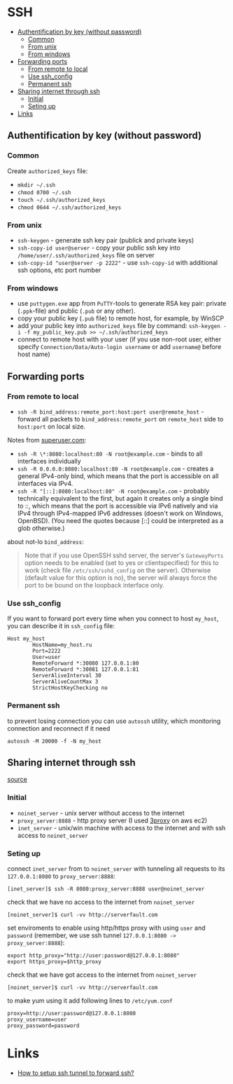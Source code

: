 # SSH

<!-- MarkdownTOC autolink="true" lowercase="all" uri_encoding="false" -->

- [Authentification by key \(without password\)](#authentification-by-key-without-password)
    - [Common](#common)
    - [From unix](#from-unix)
    - [From windows](#from-windows)
- [Forwarding ports](#forwarding-ports)
    - [From remote to local](#from-remote-to-local)
    - [Use ssh_config](#use-ssh_config)
    - [Permanent ssh](#permanent-ssh)
- [Sharing internet through ssh](#sharing-internet-through-ssh)
    - [Initial](#initial)
    - [Seting up](#seting-up)
- [Links](#links)

<!-- /MarkdownTOC -->


## Authentification by key (without password)

### Common

Create `authorized_keys` file:
- `mkdir ~/.ssh`
- `chmod 0700 ~/.ssh`
- `touch ~/.ssh/authorized_keys`
- `chmod 0644 ~/.ssh/authorized_keys`


### From unix

- `ssh-keygen` - generate ssh key pair (publick and private keys)
- `ssh-copy-id user@server` - copy your public ssh key into `/home/user/.ssh/authorized_keys` file on server
- `ssh-copy-id "user@server -p 2222"` - use `ssh-copy-id` with additional ssh options, etc port number


### From windows

- use `puttygen.exe` app from `PuTTY`-tools to generate RSA key pair:
private (`.ppk`-file) and public (`.pub` or any other).
- copy your public key (`.pub` file) to remote host, for example, by WinSCP
- add your public key into `authorized_keys` file by command:
`ssh-keygen -i -f my_public_key.pub >> ~/.ssh/authorized_keys`
- connect to remote host with your user
(if you use non-root user, either specify `Connection/Data/Auto-login username` or add `username@` before host name)



## Forwarding ports

### From remote to local

- `ssh -R bind_address:remote_port:host:port user@remote_host` - forward all packets
to `bind_address:remote_port` on `remote_host` side to `host:port` on local size.

Notes from [superuser.com](https://superuser.com/questions/588591/how-to-make-ssh-tunnel-open-to-public):

- `ssh -R \*:8080:localhost:80 -N root@example.com` - binds to all interfaces individually
- `ssh -R 0.0.0.0:8080:localhost:80 -N root@example.com` - creates a general IPv4-only bind, which means that the port is accessible on all interfaces via IPv4.
- `ssh -R "[::]:8080:localhost:80" -N root@example.com` - probably technically equivalent to the first, but again it creates only a single bind to ::,
which means that the port is accessible via IPv6 natively and via IPv4 through IPv4-mapped IPv6 addresses (doesn't work on Windows, OpenBSD).
(You need the quotes because [::] could be interpreted as a glob otherwise.)

about not-lo `bind_address`:

> Note that if you use OpenSSH sshd server, the server's `GatewayPorts` option needs to be enabled
> (set to yes or clientspecified) for this to work (check file `/etc/ssh/sshd_config` on the server).
> Otherwise (default value for this option is no), the server will always force the port to be bound on the loopback interface only.


### Use ssh_config

If you want to forward port every time when you connect to host `my_host`,
you can describe it in `ssh_config` file:

```
Host my_host
        HostName=my_host.ru
        Port=2222
        User=user
        RemoteForward *:30080 127.0.0.1:80
        RemoteForward *:30081 127.0.0.1:81
        ServerAliveInterval 30
        ServerAliveCountMax 3
        StrictHostKeyChecking no
```

### Permanent ssh

to prevent losing connection you can use `autossh` utility,
which monitoring connection and reconnect if it need

```
autossh -M 20000 -f -N my_host
```


## Sharing internet through ssh

[source](https://serverfault.com/questions/950352/share-internet-from-windows-machine-to-a-linux-machine-through-ssh)

### Initial

- `noinet_server` - unix server without access to the internet
- `proxy_server:8888` - http proxy server (I used [3proxy](../apps/3proxy.md) on aws ec2)
- `inet_server` - unix/win machine with access to the internet and with ssh access to `noinet_server`


### Seting up

connect `inet_server` from to `noinet_server`
with tunneling all requests to its `127.0.0.1:8080` to `proxy_server:8888`:

```
[inet_server]$ ssh -R 8080:proxy_server:8888 user@noinet_server
```

check that we have no access to the internet from `noinet_server`
```
[noinet_server]$ curl -vv http://serverfault.com
```

set enviroments to enable using http/https proxy with using `user` and `password`
(remember, we use ssh tunnel `127.0.0.1:8080 -> proxy_server:8888`):

```
export http_proxy="http://user:password@127.0.0.1:8080"
export https_proxy=$http_proxy
```

check that we have got access to the internet from `noinet_server`
```
[noinet_server]$ curl -vv http://serverfault.com
```


to make yum using it add following lines to `/etc/yum.conf`

```
proxy=http://user:password@127.0.0.1:8080
proxy_username=user
proxy_password=password
```


# Links

- [How to setup ssh tunnel to forward ssh?](https://serverfault.com/questions/33283/how-to-setup-ssh-tunnel-to-forward-ssh)